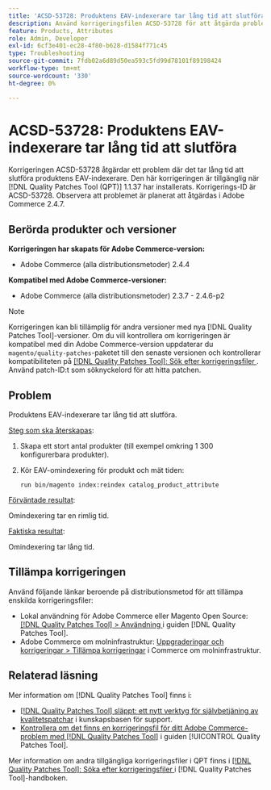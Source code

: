 ```yaml
---
title: 'ACSD-53728: Produktens EAV-indexerare tar lång tid att slutföra'
description: Använd korrigeringsfilen ACSD-53728 för att åtgärda problemet med Adobe Commerce där det tar lång tid att slutföra produktindexeraren.
feature: Products, Attributes
role: Admin, Developer
exl-id: 6cf3e401-ec28-4f80-b628-d1584f771c45
type: Troubleshooting
source-git-commit: 7fdb02a6d89d50ea593c5fd99d78101f89198424
workflow-type: tm+mt
source-wordcount: '330'
ht-degree: 0%

---
```


# ACSD-53728: Produktens EAV-indexerare tar lång tid att slutföra

Korrigeringen ACSD-53728 åtgärdar ett problem där det tar lång tid att slutföra produktens EAV-indexerare. Den här korrigeringen är tillgänglig när [!DNL Quality Patches Tool (QPT)] 1.1.37 har installerats. Korrigerings-ID är ACSD-53728. Observera att problemet är planerat att åtgärdas i Adobe Commerce 2.4.7.

## Berörda produkter och versioner

**Korrigeringen har skapats för Adobe Commerce-version:**

* Adobe Commerce (alla distributionsmetoder) 2.4.4

**Kompatibel med Adobe Commerce-versioner:**

* Adobe Commerce (alla distributionsmetoder) 2.3.7 - 2.4.6-p2

>[!NOTE]
>
>Korrigeringen kan bli tillämplig för andra versioner med nya [!DNL Quality Patches Tool]-versioner. Om du vill kontrollera om korrigeringen är kompatibel med din Adobe Commerce-version uppdaterar du `magento/quality-patches`-paketet till den senaste versionen och kontrollerar kompatibiliteten på [[!DNL Quality Patches Tool]: Sök efter korrigeringsfiler ](https://experienceleague.adobe.com/tools/commerce-quality-patches/index.html?lang=sv-SE). Använd patch-ID:t som söknyckelord för att hitta patchen.

## Problem

Produktens EAV-indexerare tar lång tid att slutföra.

<u>Steg som ska återskapas</u>:

1. Skapa ett stort antal produkter (till exempel omkring 1 300 konfigurerbara produkter).
1. Kör EAV-omindexering för produkt och mät tiden:

   `run bin/magento index:reindex catalog_product_attribute`

<u>Förväntade resultat</u>:

Omindexering tar en rimlig tid.

<u>Faktiska resultat</u>:

Omindexering tar lång tid.

## Tillämpa korrigeringen

Använd följande länkar beroende på distributionsmetod för att tillämpa enskilda korrigeringsfiler:

* Lokal användning för Adobe Commerce eller Magento Open Source: [[!DNL Quality Patches Tool] > Användning ](/help/tools/quality-patches-tool/usage.md) i guiden [!DNL Quality Patches Tool].
* Adobe Commerce om molninfrastruktur: [Uppgraderingar och korrigeringar > Tillämpa korrigeringar](https://experienceleague.adobe.com/docs/commerce-cloud-service/user-guide/develop/upgrade/apply-patches.html?lang=sv-SE) i Commerce om molninfrastruktur.

## Relaterad läsning

Mer information om [!DNL Quality Patches Tool] finns i:

* [[!DNL Quality Patches Tool] släppt: ett nytt verktyg för självbetjäning av kvalitetspatchar](https://experienceleague.adobe.com/sv/docs/commerce-operations/tools/quality-patches-tool/quality-patches-tool-to-self-serve-quality-patches) i kunskapsbasen för support.
* [Kontrollera om det finns en korrigeringsfil för ditt Adobe Commerce-problem med  [!DNL Quality Patches Tool]](/help/tools/quality-patches-tool/patches-available-in-qpt/check-patch-for-magento-issue-with-magento-quality-patches.md) i guiden [!UICONTROL Quality Patches Tool].


Mer information om andra tillgängliga korrigeringsfiler i QPT finns i [[!DNL Quality Patches Tool]: Söka efter korrigeringsfiler ](https://experienceleague.adobe.com/tools/commerce-quality-patches/index.html?lang=sv-SE) i [!DNL Quality Patches Tool]-handboken.
